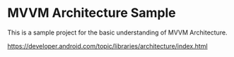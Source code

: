 # MVVM Architecture Sample
This is a sample project for the basic understanding of MVVM Architecture.

https://developer.android.com/topic/libraries/architecture/index.html
